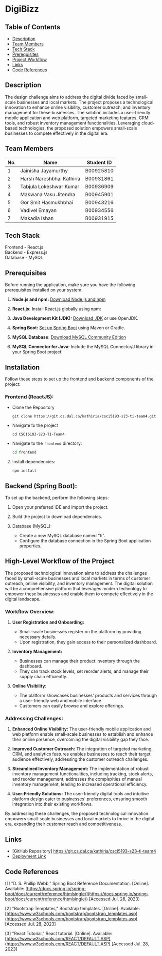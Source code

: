 # DigiBizz

## Table of Contents

- [Description](#description)
- [Team Members](#team-members)
- [Tech Stack](#tech-stack)
- [Prerequisites](#prerequisites)
- [Project Workflow](#project-workflow)
- [Links](#links)
- [Code References](#code-references)

## Description

The design challenge aims to address the digital divide faced by small-scale businesses and local markets. The project proposes a technological innovation to enhance online visibility, customer outreach, and inventory management for these businesses. The solution includes a user-friendly mobile application and web platform, targeted marketing features, CRM tools, and robust inventory management functionalities. Leveraging cloud-based technologies, the proposed solution empowers small-scale businesses to compete effectively in the digital era.

## Team Members

| No. | Name                           | Student ID    |
|-----|--------------------------------|---------------|
| 1   | Jainisha Jayamurthy            | B00925810     |
| 2   | Harsh Nareshbhai Kathiria      | B00931861     |
| 3   | Tabjula Lokeshwar Kumar        | B00936909     |
| 4   | Makwana Vasu Jitendra          | B00945901     |
| 5   | Gor Smit Hasmukhbhai           | B00943216     |
| 6   | Vadivel Emayan                 | B00934556     |
| 7   | Makadia Ishan                  | B00931915     |

## Tech Stack

Frontend - React.js  
Backend - Express.js  
Database - MySQL

## Prerequisites

Before running the application, make sure you have the following prerequisites installed on your system:

1. **Node.js and npm:** [Download Node.js and npm](https://nodejs.org/)

2. **React.js:** Install React.js globally using npm:

3. **Java Development Kit (JDK):** [Download JDK](https://www.oracle.com/java/technologies/javase-downloads.html) or use OpenJDK.

4. **Spring Boot:** [Set up Spring Boot](https://spring.io/guides/gs/spring-boot/) using Maven or Gradle.

5. **MySQL Database:** [Download MySQL Community Edition](https://dev.mysql.com/downloads/)

6. **MySQL Connector for Java:** Include the MySQL Connector/J library in your Spring Boot project:

## Installation

Follow these steps to set up the frontend and backend components of the project:

### Frontend (ReactJS):

- Clone the Repository
    ```
    git clone https://git.cs.dal.ca/kathiria/csci5193-s23-ti-team4.git
    ```
- Navigate to the project
    ```
    cd CSCI5193-S23-TI-Team4
    ```
- Navigate to the `frontend` directory:
    ```bash
    cd frontend
    ```

2. Install dependencies:
    ```bash
    npm install
    ```

## Backend (Spring Boot):

To set up the backend, perform the following steps:

1. Open your preferred IDE and import the project.

2. Build the project to download dependencies.

3. Database (MySQL):
   - Create a new MySQL database named "ti".
   - Configure the database connection in the Spring Boot application properties.

## High-Level Workflow of the Project

The proposed technological innovation aims to address the challenges faced by small-scale businesses and local markets in terms of customer outreach, online visibility, and inventory management. The digital solution will be a comprehensive platform that leverages modern technology to empower these businesses and enable them to compete effectively in the digital landscape.

### Workflow Overview:

1. **User Registration and Onboarding:**
   - Small-scale businesses register on the platform by providing necessary details.
   - Upon registration, they gain access to their personalized dashboard.

2. **Inventory Management:**
   - Businesses can manage their product inventory through the dashboard.
   - They can track stock levels, set reorder alerts, and manage their supply chain efficiently.

3. **Online Visibility:**
   - The platform showcases businesses' products and services through a user-friendly web and mobile interface.
   - Customers can easily browse and explore offerings.

### Addressing Challenges:

1. **Enhanced Online Visibility:** The user-friendly mobile application and web platform enable small-scale businesses to establish and enhance their online presence, overcoming the digital visibility gap they face.

2. **Improved Customer Outreach:** The integration of targeted marketing, CRM, and analytics features enables businesses to reach their target audience effectively, addressing the customer outreach challenges.

3. **Streamlined Inventory Management:** The implementation of robust inventory management functionalities, including tracking, stock alerts, and reorder management, addresses the complexities of manual inventory management, leading to increased operational efficiency.

4. **User-Friendly Solutions:** The user-friendly digital tools and intuitive platform design cater to businesses' preferences, ensuring smooth integration into their existing workflows.

By addressing these challenges, the proposed technological innovation empowers small-scale businesses and local markets to thrive in the digital era, expanding their customer reach and competitiveness.

## Links

- [GitHub Repository] https://git.cs.dal.ca/kathiria/csci5193-s23-ti-team4
- [Deployment Link](link-to-deployment)

## Code References

[1] "D. S. Phillip Webb," Spring Boot Reference Documentation. [Online]. Available: [https://docs.spring.io/spring-boot/docs/current/reference/htmlsingle/](https://docs.spring.io/spring-boot/docs/current/reference/htmlsingle/) [Accessed Jul. 28, 2023]

[2] "Bootstrap Templates," Bootstrap templates. [Online]. Available: [https://www.w3schools.com/bootstrap/bootstrap_templates.asp](https://www.w3schools.com/bootstrap/bootstrap_templates.asp) [Accessed Jul. 28, 2023]

[3] "React Tutorial," React tutorial. [Online]. Available: [https://www.w3schools.com/REACT/DEFAULT.ASP](https://www.w3schools.com/REACT/DEFAULT.ASP) [Accessed Jul. 28, 2023]